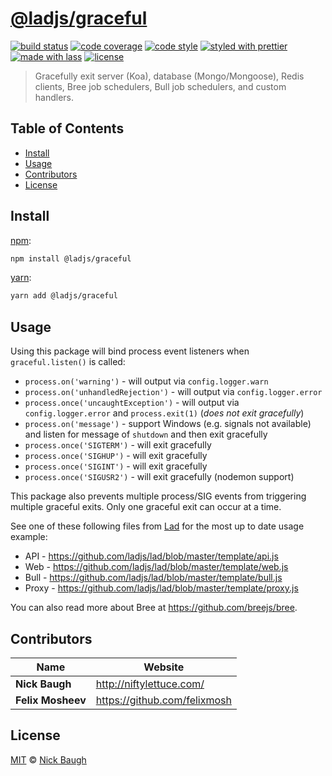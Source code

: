 # [**@ladjs/graceful**](https://github.com/ladjs/graceful)

[![build status](https://img.shields.io/travis/ladjs/graceful.svg)](https://travis-ci.org/ladjs/graceful)
[![code coverage](https://img.shields.io/codecov/c/github/ladjs/graceful.svg)](https://codecov.io/gh/ladjs/graceful)
[![code style](https://img.shields.io/badge/code_style-XO-5ed9c7.svg)](https://github.com/sindresorhus/xo)
[![styled with prettier](https://img.shields.io/badge/styled_with-prettier-ff69b4.svg)](https://github.com/prettier/prettier)
[![made with lass](https://img.shields.io/badge/made_with-lass-95CC28.svg)](https://lass.js.org)
[![license](https://img.shields.io/github/license/ladjs/graceful.svg)]()

> Gracefully exit server (Koa), database (Mongo/Mongoose), Redis clients, Bree job schedulers, Bull job schedulers, and custom handlers.


## Table of Contents

* [Install](#install)
* [Usage](#usage)
* [Contributors](#contributors)
* [License](#license)


## Install

[npm][]:

```sh
npm install @ladjs/graceful
```

[yarn][]:

```sh
yarn add @ladjs/graceful
```


## Usage

Using this package will bind process event listeners when `graceful.listen()` is called:

* `process.on('warning')` - will output via `config.logger.warn`
* `process.on('unhandledRejection')` - will output via `config.logger.error`
* `process.once('uncaughtException')` - will output via `config.logger.error` and `process.exit(1)` (*does not exit gracefully*)
* `process.on('message')` - support Windows (e.g. signals not available) and listen for message of `shutdown` and then exit gracefully
* `process.once('SIGTERM')` - will exit gracefully
* `process.once('SIGHUP')` - will exit gracefully
* `process.once('SIGINT')` - will exit gracefully
* `process.once('SIGUSR2')` - will exit gracefully (nodemon support)

This package also prevents multiple process/SIG events from triggering multiple graceful exits. Only one graceful exit can occur at a time.

See one of these following files from [Lad][] for the most up to date usage example:

* API - <https://github.com/ladjs/lad/blob/master/template/api.js>
* Web - <https://github.com/ladjs/lad/blob/master/template/web.js>
* Bull - <https://github.com/ladjs/lad/blob/master/template/bull.js>
* Proxy - <https://github.com/ladjs/lad/blob/master/template/proxy.js>

You can also read more about Bree at <https://github.com/breejs/bree>.


## Contributors

| Name              | Website                        |
| ----------------- | ------------------------------ |
| **Nick Baugh**    | <http://niftylettuce.com/>     |
| **Felix Mosheev** | <https://github.com/felixmosh> |


## License

[MIT](LICENSE) © [Nick Baugh](http://niftylettuce.com/)


##

[npm]: https://www.npmjs.com/

[yarn]: https://yarnpkg.com/

[lad]: https://lad.js.org
